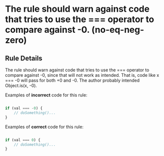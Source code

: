 # The rule should warn against code that tries to use the === operator to compare against -0. (no-eq-neg-zero)

## Rule Details

The rule should warn against code that tries to use the === operator to compare against -0, since that will not work as intended. That is, code like x === -0 will pass for both +0 and -0. The author probably intended Object.is(x, -0).

Examples of **incorrect** code for this rule:

```js

if (val === -0) {
    // doSomething()...
}
```

Examples of **correct** code for this rule:

```js

if (val === 0) {
    // doSomething()...
}

```



